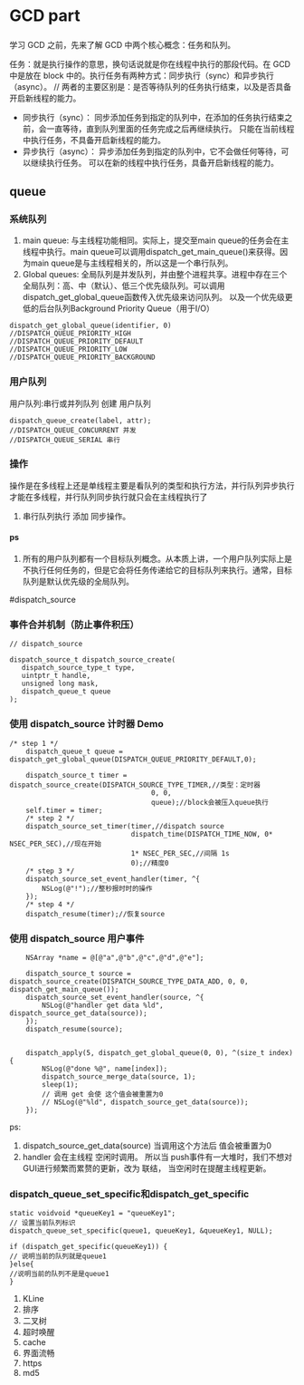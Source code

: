 # GCD part

#####
学习 GCD 之前，先来了解 GCD 中两个核心概念：任务和队列。

任务：就是执行操作的意思，换句话说就是你在线程中执行的那段代码。在 GCD 中是放在 block 中的。执行任务有两种方式：同步执行（sync）和异步执行（async）。
//  两者的主要区别是：是否等待队列的任务执行结束，以及是否具备开启新线程的能力。
* 同步执行（sync）：
同步添加任务到指定的队列中，在添加的任务执行结束之前，会一直等待，直到队列里面的任务完成之后再继续执行。
只能在当前线程中执行任务，不具备开启新线程的能力。
* 异步执行（async）：
异步添加任务到指定的队列中，它不会做任何等待，可以继续执行任务。
可以在新的线程中执行任务，具备开启新线程的能力。


## queue

### 系统队列

1. main queue: 与主线程功能相同。实际上，提交至main queue的任务会在主线程中执行。main queue可以调用dispatch_get_main_queue()来获得。因为main queue是与主线程相关的，所以这是一个串行队列。
2. Global queues: 全局队列是并发队列，并由整个进程共享。进程中存在三个全局队列：高、中（默认）、低三个优先级队列。可以调用dispatch_get_global_queue函数传入优先级来访问队列。 以及一个优先级更低的后台队列Background Priority Queue（用于I/O）
```
dispatch_get_global_queue(identifier, 0)
//DISPATCH_QUEUE_PRIORITY_HIGH
//DISPATCH_QUEUE_PRIORITY_DEFAULT
//DISPATCH_QUEUE_PRIORITY_LOW
//DISPATCH_QUEUE_PRIORITY_BACKGROUND
```

### 用户队列
用户队列:串行或并列队列 
创建 用户队列
```
dispatch_queue_create(label, attr);
//DISPATCH_QUEUE_CONCURRENT 并发 
//DISPATCH_QUEUE_SERIAL 串行
```

### 操作
操作是在多线程上还是单线程主要是看队列的类型和执行方法，并行队列异步执行才能在多线程，并行队列同步执行就只会在主线程执行了

1. 串行队列执行 添加 同步操作。




#### ps 
1. 所有的用户队列都有一个目标队列概念。从本质上讲，一个用户队列实际上是不执行任何任务的，但是它会将任务传递给它的目标队列来执行。通常，目标队列是默认优先级的全局队列。


#dispatch_source

### 事件合并机制（防止事件积压）
```objc
// dispatch_source

dispatch_source_t dispatch_source_create(
   dispatch_source_type_t type,
   uintptr_t handle,
   unsigned long mask,
   dispatch_queue_t queue
);

```


### 使用 dispatch_source 计时器 Demo

```objc
/* step 1 */
    dispatch_queue_t queue = dispatch_get_global_queue(DISPATCH_QUEUE_PRIORITY_DEFAULT,0);
    
    dispatch_source_t timer = dispatch_source_create(DISPATCH_SOURCE_TYPE_TIMER,//类型：定时器
                                   0, 0,
                                   queue);//block会被压入queue执行
    self.timer = timer;
    /* step 2 */
    dispatch_source_set_timer(timer,//dispatch source
                              dispatch_time(DISPATCH_TIME_NOW, 0* NSEC_PER_SEC),//现在开始
                              1* NSEC_PER_SEC,//间隔 1s
                              0);//精度0
    /* step 3 */
    dispatch_source_set_event_handler(timer, ^{
        NSLog(@"!");//整秒报时时的操作
    });
    /* step 4 */
    dispatch_resume(timer);//恢复source
```

### 使用 dispatch_source 用户事件

```objc
    NSArray *name = @[@"a",@"b",@"c",@"d",@"e"];
    
    dispatch_source_t source = dispatch_source_create(DISPATCH_SOURCE_TYPE_DATA_ADD, 0, 0, dispatch_get_main_queue());
    dispatch_source_set_event_handler(source, ^{
        NSLog(@"handler get data %ld", dispatch_source_get_data(source));
    });
    dispatch_resume(source);
    

    dispatch_apply(5, dispatch_get_global_queue(0, 0), ^(size_t index) {
        NSLog(@"done %@", name[index]);
        dispatch_source_merge_data(source, 1);
        sleep(1);
        // 调用 get 会使 这个值会被重置为0
        // NSLog(@"%ld", dispatch_source_get_data(source));
    });
```

ps:
1. dispatch_source_get_data(source)  当调用这个方法后 值会被重置为0
2. handler 会在主线程 空闲时调用。 所以当 push事件有一大堆时，我们不想对GUI进行频繁而累赘的更新，改为 联结， 当空闲时在提醒主线程更新。


### dispatch_queue_set_specific和dispatch_get_specific

```objc
static voidvoid *queueKey1 = "queueKey1";
// 设置当前队列标识
dispatch_queue_set_specific(queue1, queueKey1, &queueKey1, NULL);

if (dispatch_get_specific(queueKey1)) {  
// 说明当前的队列就是queue1  
}else{  
//说明当前的队列不是是queue1  
}   

```


1. KLine
2. 排序
3. 二叉树
4. 超时唤醒
5. cache
6. 界面流畅
7. https
8. md5